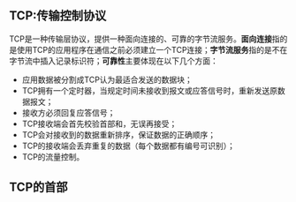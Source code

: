 ## TCP:传输控制协议
TCP是一种传输层协议，提供一种面向连接的、可靠的字节流服务。**面向连接**指的是使用TCP的应用程序在通信之前必须建立一个TCP连接；**字节流服务**指的是不在字节流中插入记录标识符；**可靠性**主要体现在以下几个方面：
- 应用数据被分割成TCP认为最适合发送的数据块；
- TCP拥有一个定时器，当规定时间未接收到报文或应答信号时，重新发送原数据报文；
- 接收方必须回复应答信号；
- TCP接收端会首先校验首部和，无误再接受；
- TCP会对接收到的数据重新排序，保证数据的正确顺序；
- TCP的接收端会丢弃重复的数据（每个数据都有编号可识别）；
- TCP的流量控制。

## TCP的首部
